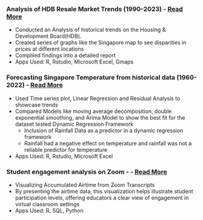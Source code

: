 ### Analysis of HDB Resale Market Trends (1990-2023) - [Read More](https://dansitorus.github.io/HDB-Analysis/)
   - Conducted an Analysis of historical trends on the Housing & Development Board(HDB). 
   - Created series of graphs like the Singapore map to see disparities in prices at different locations
   - Compliled findings into a detailed report
   - Apps Used: R, Rstudio, Microsoft Excel, Gmaps
   


### Forecasting Singapore Temperature from historical data (1960-2022) - [Read More](https://github.com/dansitorus/Forecasting-Singapore-Temperature)
  - Used Time series plot, Linear Regression and Residual Analysis to showcase trends
  - Compared Models like moving average decomposition, double exponential smoothing, and Arima Model to show the best fit for the dataset tested
  Dynamic Regression Framework
    - Inclusion of Rainfall Data as a predictor in a dynamic regression framework
    - Rainfall had a negative effect on temperature and rainfall was not a reliable predictor for temperature
 - Apps Used: R, Rstudio, Microsoft Excel


### Student engagement analysis on Zoom -  - [Read More](https://github.com/dansitorus/Forecasting-Singapore-Temperature)
 - Visualizing Accumulated Airtime from Zoom Transcripts
 - By presenting the airtime data, this visualization helps illustrate student participation levels, offering educators a clear view of engagement in virtual classroom settings
 - Apps Used: R, SQL, Python
